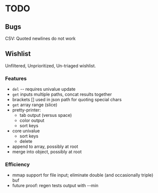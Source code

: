 
# TODO

## Bugs

CSV: Quoted newlines do not work

## Wishlist

Unfiltered, Unprioritized, Un-triaged wishlist.

### Features

* `del` -- requires univalue update
* `get` inputs multiple paths, concat results together
* brackets [] used in json path for quoting special chars
* `get` array range (slice)
* pretty-printer:
	* tab output (versus space)
	* color output
	* sort keys
* core univalue
	* sort keys
	* delete
* append to array, possibly at root
* merge into object, possibly at root

### Efficiency

* mmap support for file input; eliminate double (and occasionally triple) buf
* future proof: regen tests output with --min

